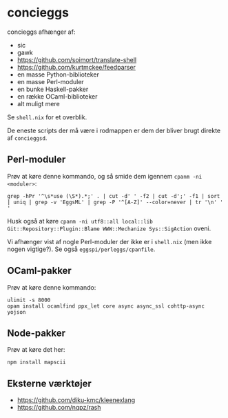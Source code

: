 # concieggs

concieggs afhænger af:

  + sic
  + gawk
  + https://github.com/soimort/translate-shell
  + https://github.com/kurtmckee/feedparser
  + en masse Python-biblioteker
  + en masse Perl-moduler
  + en bunke Haskell-pakker
  + en række OCaml-biblioteker
  + alt muligt mere

Se `shell.nix` for et overblik.

De eneste scripts der må være i rodmappen er dem der bliver brugt
direkte af `concieggsd`.

## Perl-moduler

Prøv at køre denne kommando, og så smide dem igennem `cpanm -ni
<moduler>`:

```
grep -hPr '^\s*use (\S*).*;' . | cut -d' ' -f2 | cut -d';' -f1 | sort | uniq | grep -v 'EggsML' | grep -P '^[A-Z]' --color=never | tr '\n' ' '
```

Husk også at køre `cpanm -ni utf8::all local::lib
Git::Repository::Plugin::Blame WWW::Mechanize Sys::SigAction` oveni.

Vi afhænger vist af nogle Perl-moduler der ikke er i `shell.nix` (men
ikke nogen vigtige?).  Se også `eggspi/perleggs/cpanfile`.

## OCaml-pakker

Prøv at køre denne kommando:

```
ulimit -s 8000
opam install ocamlfind ppx_let core async async_ssl cohttp-async yojson
```

## Node-pakker

Prøv at køre det her:

```
npm install mapscii
```


## Eksterne værktøjer

- https://github.com/diku-kmc/kleenexlang
- https://github.com/nqpz/rash
